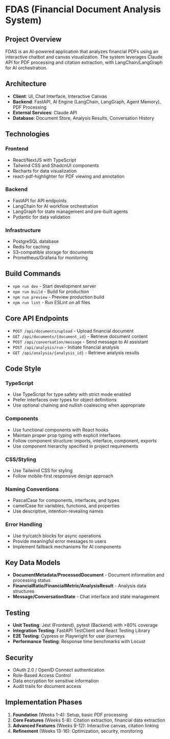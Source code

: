 # FDAS (Financial Document Analysis System)

## Project Overview
FDAS is an AI-powered application that analyzes financial PDFs using an interactive chatbot and canvas visualization. The system leverages Claude API for PDF processing and citation extraction, with LangChain/LangGraph for AI orchestration.

## Architecture
- **Client**: UI, Chat Interface, Interactive Canvas
- **Backend**: FastAPI, AI Engine (LangChain, LangGraph, Agent Memory), PDF Processing
- **External Services**: Claude API
- **Database**: Document Store, Analysis Results, Conversation History

## Technologies
### Frontend
- React/NextJS with TypeScript
- Tailwind CSS and ShadcnUI components
- Recharts for data visualization
- react-pdf-highlighter for PDF viewing and annotation

### Backend
- FastAPI for API endpoints
- LangChain for AI workflow orchestration
- LangGraph for state management and pre-built agents
- Pydantic for data validation

### Infrastructure
- PostgreSQL database
- Redis for caching
- S3-compatible storage for documents
- Prometheus/Grafana for monitoring

## Build Commands
- `npm run dev` - Start development server
- `npm run build` - Build for production
- `npm run preview` - Preview production build
- `npm run lint` - Run ESLint on all files

## Core API Endpoints
- `POST /api/documents/upload` - Upload financial document
- `GET /api/documents/{document_id}` - Retrieve document content
- `POST /api/conversation/message` - Send message to AI assistant
- `POST /api/analysis/run` - Initiate financial analysis
- `GET /api/analysis/{analysis_id}` - Retrieve analysis results

## Code Style

### TypeScript
- Use TypeScript for type safety with strict mode enabled
- Prefer interfaces over types for object definitions
- Use optional chaining and nullish coalescing when appropriate

### Components
- Use functional components with React hooks
- Maintain proper prop typing with explicit interfaces
- Follow component structure: imports, interface, component, exports
- Use component hierarchy specified in project requirements

### CSS/Styling
- Use Tailwind CSS for styling
- Follow mobile-first responsive design approach

### Naming Conventions
- PascalCase for components, interfaces, and types
- camelCase for variables, functions, and properties
- Use descriptive, intention-revealing names

### Error Handling
- Use try/catch blocks for async operations
- Provide meaningful error messages to users
- Implement fallback mechanisms for AI components

## Key Data Models
- **DocumentMetadata/ProcessedDocument** - Document information and processing status
- **FinancialRatio/FinancialMetric/AnalysisResult** - Analysis data structures
- **Message/ConversationState** - Chat interface and state management

## Testing
- **Unit Testing**: Jest (Frontend), pytest (Backend) with >80% coverage
- **Integration Testing**: FastAPI TestClient and React Testing Library
- **E2E Testing**: Cypress or Playwright for user journeys
- **Performance Testing**: Response time benchmarks with Locust

## Security
- OAuth 2.0 / OpenID Connect authentication
- Role-Based Access Control
- Data encryption for sensitive information
- Audit trails for document access

## Implementation Phases
1. **Foundation** (Weeks 1-4): Setup, basic PDF processing
2. **Core Features** (Weeks 5-8): Citation extraction, financial data extraction
3. **Advanced Features** (Weeks 9-12): Interactive canvas, citation linking
4. **Refinement** (Weeks 13-16): Optimization, security, monitoring